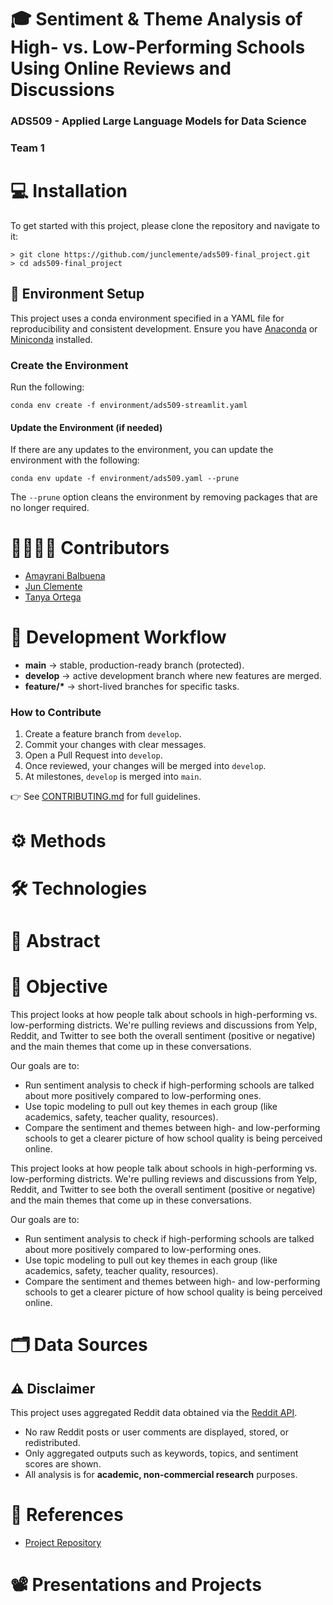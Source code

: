 # 🎓 Sentiment & Theme Analysis of High- vs. Low-Performing Schools Using Online Reviews and Discussions

### ADS509 - Applied Large Language Models for Data Science

### Team 1

# 💻 Installation

To get started with this project, please clone the repository and navigate
to it:

```{bash}
> git clone https://github.com/junclemente/ads509-final_project.git
> cd ads509-final_project
```

## 🌱 Environment Setup

This project uses a conda environment specified in a YAML file for
reproducibility and consistent development. Ensure you have
[Anaconda](https://www.anaconda.com/download) or
[Miniconda](https://www.anaconda.com/docs/getting-started/miniconda/main)
installed.

### Create the Environment

Run the following:

```{bash}
conda env create -f environment/ads509-streamlit.yaml
```

#### Update the Environment (if needed)

If there are any updates to the environment, you can update the environment
with the following:

```{bash}
conda env update -f environment/ads509.yaml --prune
```

The `--prune` option cleans the environment by removing packages that are
no longer required.

# 👩‍💻👨‍💻 Contributors

- [Amayrani Balbuena](https://github.com/amayranib)
- [Jun Clemente](https://github.com/junclemente)
- [Tanya Ortega](https://github.com/tanyaort)

# 🔀 Development Workflow

- **main** → stable, production-ready branch (protected).
- **develop** → active development branch where new features are merged.
- **feature/\*** → short-lived branches for specific tasks.

### How to Contribute

1. Create a feature branch from `develop`.
2. Commit your changes with clear messages.
3. Open a Pull Request into `develop`.
4. Once reviewed, your changes will be merged into `develop`.
5. At milestones, `develop` is merged into `main`.

👉 See [CONTRIBUTING.md](CONTRIBUTING.md) for full guidelines.

# ⚙️ Methods

# 🛠️ Technologies

# 📝 Abstract

# 🎯 Objective
This project looks at how people talk about schools in high-performing vs.
low-performing districts. We're pulling reviews and discussions from Yelp,
Reddit, and Twitter to see both the overall sentiment (positive or negative)
and the main themes that come up in these conversations.

Our goals are to:

- Run sentiment analysis to check if high-performing schools are talked about more positively compared to low-performing ones.
- Use topic modeling to pull out key themes in each group (like academics, safety, teacher quality, resources).
- Compare the sentiment and themes between high- and low-performing schools to get a clearer picture of how school quality is being perceived online.

This project looks at how people talk about schools in high-performing vs.
low-performing districts. We're pulling reviews and discussions from Yelp,
Reddit, and Twitter to see both the overall sentiment (positive or negative)
and the main themes that come up in these conversations.

Our goals are to:

- Run sentiment analysis to check if high-performing schools are talked about more positively compared to low-performing ones.
- Use topic modeling to pull out key themes in each group (like academics, safety, teacher quality, resources).
- Compare the sentiment and themes between high- and low-performing schools to get a clearer picture of how school quality is being perceived online.

# 🗂️ Data Sources

## ⚠️ Disclaimer

This project uses aggregated Reddit data obtained via the [Reddit API](https://www.redditinc.com/policies/data-api-terms).

- No raw Reddit posts or user comments are displayed, stored, or redistributed.
- Only aggregated outputs such as keywords, topics, and sentiment scores are shown.
- All analysis is for **academic, non-commercial research** purposes.

# 📖 References

- [Project Repository](https://github.com/junclemente/ads509-final_project)

# 📽️ Presentations and Projects
